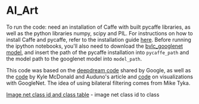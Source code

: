# AI_Art

To run the code: need an installation of Caffe with built pycaffe libraries, as well as the python libraries numpy, scipy and PIL. For instructions on how to install Caffe and pycaffe, refer to the installation guide [here](http://caffe.berkeleyvision.org/installation.html). Before running the ipython notebooks, you'll also need to download the [bvlc_googlenet model](https://github.com/BVLC/caffe/tree/master/models/bvlc_googlenet), and insert the path of the pycaffe installation into ```pycaffe_path``` and the model path to the googlenet model into ```model_path```.

This code was based on the [deepdream code](https://github.com/google/deepdream) shared by Google, as well as the [code](https://github.com/kylemcdonald/deepdream/blob/master/dream.ipynb) by Kyle McDonald and Auduno's article and [code](https://github.com/auduno/deepdraw) on visualizations with GoogleNet. The idea of using bilateral filtering comes from Mike Tyka.

[Image net class id and class table](https://gist.github.com/yrevar/942d3a0ac09ec9e5eb3a) - image net class id to class

